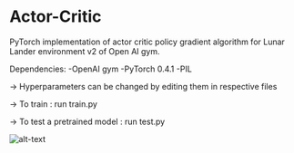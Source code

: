 # Actor-Critic

PyTorch implementation of actor critic policy gradient algorithm for Lunar Lander environment v2 of Open AI gym.

Dependencies:
-OpenAI gym
-PyTorch 0.4.1
-PIL

-> Hyperparameters can be changed by editing them in respective files

-> To train : run train.py

-> To test a pretrained model : run test.py


![alt-text](https://github.com/nikhilbarhate99/Actor-Critic/blob/master/gif/1.gif)

